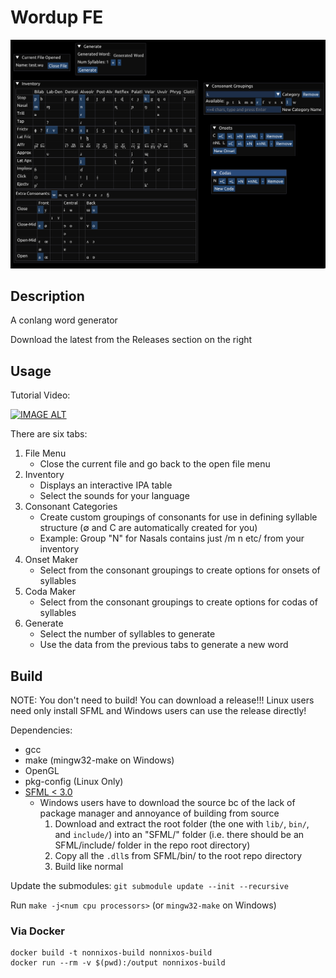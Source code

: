 # Wordup FE

![screenshot](./screenshot.png)

## Description

A conlang word generator

Download the latest from the Releases section on the right

## Usage

Tutorial Video:

[![IMAGE ALT](https://img.youtube.com/vi/G9zUSiJPcnM/0.jpg)](https://youtu.be/G9zUSiJPcnM)

There are six tabs:

1. File Menu
   - Close the current file and go back to the open file menu
2. Inventory
   - Displays an interactive IPA table
   - Select the sounds for your language
3. Consonant Categories
   - Create custom groupings of consonants for use in defining syllable structure (∅ and C are automatically created for you)
   - Example: Group "N" for Nasals contains just /m n etc/ from your inventory
4. Onset Maker
   - Select from the consonant groupings to create options for onsets of syllables
5. Coda Maker
   - Select from the consonant groupings to create options for codas of syllables
6. Generate
   - Select the number of syllables to generate
   - Use the data from the previous tabs to generate a new word

## Build

NOTE: You don't need to build! You can download a release!!! Linux users need only install SFML and Windows users can use the release directly!

Dependencies:

- gcc
- make (mingw32-make on Windows)
- OpenGL
- pkg-config (Linux Only)
- [SFML < 3.0](https://www.sfml-dev.org/download/sfml/2.6.1/)
   + Windows users have to download the source bc of the lack of package manager and annoyance of building from source
      1. Download and extract the root folder (the one with `lib/`, `bin/`, and `include/`) into an "SFML/" folder (i.e. there should be an SFML/include/ folder in the repo root directory)
      2. Copy all the `.dll`s from SFML/bin/ to the root repo directory
      3. Build like normal

Update the submodules: `git submodule update --init --recursive`

Run `make -j<num cpu processors>` (or `mingw32-make` on Windows)

### Via Docker

```
docker build -t nonnixos-build nonnixos-build
docker run --rm -v $(pwd):/output nonnixos-build
```

